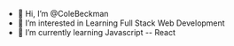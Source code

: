 - 👋 Hi, I’m @ColeBeckman
- 👀 I’m interested in Learning Full Stack Web Development
- 🌱 I’m currently learning Javascript -- React 

<!---
ColeBeckman/ColeBeckman is a ✨ special ✨ repository because its `README.md` (this file) appears on your GitHub profile.
You can click the Preview link to take a look at your changes.
--->
